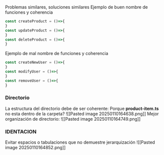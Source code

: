 Problemas similares, soluciones similares
Ejemplo de buen nombre de funciones y coherencia 
```js
const createProduct = ()=>{
}
const updateProduct = ()=>{
}
const deleteProduct = ()=>{
}
```

Ejemplo de mal nombre de funciones y coherencia 
```js
const createNewUser = ()=>{
}
const modifyUser = ()=>{
}
const removeUser = ()=>{
}
```

### Directorio
La estructura del directorio debe de ser coherente:
Porque **product-item.ts** no esta dentro de la carpeta?
![[Pasted image 20250110164638.png]]
Mejor organización de directorio:
![[Pasted image 20250110164749.png]]
### IDENTACION 
Evitar espacios o tabulaciones que no demuestre jerarquización 
![[Pasted image 20250110164852.png]]
